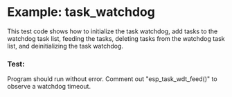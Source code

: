 # Example: task_watchdog

This test code shows how to initialize the task watchdog, add tasks to the
watchdog task list, feeding the tasks, deleting tasks from the watchdog task
list, and deinitializing the task watchdog.


### Test:

Program should run without error. Comment out "esp_task_wdt_feed()" to observe
a watchdog timeout.

